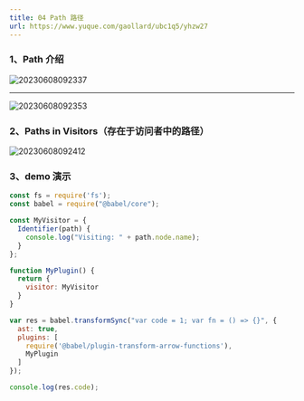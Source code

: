 ```yaml
---
title: 04 Path 路径
url: https://www.yuque.com/gaollard/ubc1q5/yhzw27
---
```


<a name="jNaIt"></a>

### 1、Path 介绍

![20230608092337](http://s3.airtlab.com/blog/20230608092337.png)

***

![20230608092353](http://s3.airtlab.com/blog/20230608092353.png)

### 2、Paths in Visitors（存在于访问者中的路径）

![20230608092412](http://s3.airtlab.com/blog/20230608092412.png)

### 3、demo 演示

```javascript
const fs = require('fs');
const babel = require("@babel/core");

const MyVisitor = {
  Identifier(path) {
    console.log("Visiting: " + path.node.name);
  }
};

function MyPlugin() {
  return {
    visitor: MyVisitor
  }
}

var res = babel.transformSync("var code = 1; var fn = () => {}", {
  ast: true,
  plugins: [
    require('@babel/plugin-transform-arrow-functions'),
    MyPlugin
  ]
});

console.log(res.code);
```

